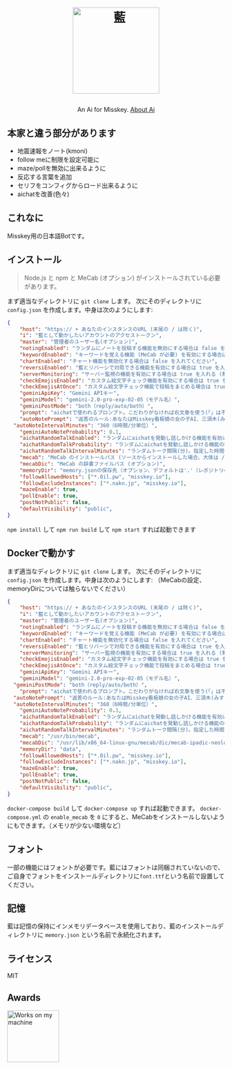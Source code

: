<h1><p align="center"><img src="./ai.svg" alt="藍" height="200"></p></h1>
<p align="center">An Ai for Misskey. <a href="./torisetu.md">About Ai</a></p>

## 本家と違う部分があります
- 地震速報をノート(kmoni)
- follow meに制限を設定可能に
- maze/pollを無効に出来るように
- 反応する言葉を追加
- セリフをコンフィグからロード出来るように
- aichatを改善(色々)

## これなに
Misskey用の日本語Botです。

## インストール
> Node.js と npm と MeCab (オプション) がインストールされている必要があります。

まず適当なディレクトリに `git clone` します。
次にそのディレクトリに `config.json` を作成します。中身は次のようにします:
``` json
{
	"host": "https:// + あなたのインスタンスのURL (末尾の / は除く)",
	"i": "藍として動かしたいアカウントのアクセストークン",
	"master": "管理者のユーザー名(オプション)",
	"notingEnabled": "ランダムにノートを投稿する機能を無効にする場合は false を入れる",
	"keywordEnabled": "キーワードを覚える機能 (MeCab が必要) を有効にする場合は true を入れる (無効にする場合は false)",
	"chartEnabled": "チャート機能を無効化する場合は false を入れてください",
	"reversiEnabled": "藍とリバーシで対局できる機能を有効にする場合は true を入れる (無効にする場合は false)",
	"serverMonitoring": "サーバー監視の機能を有効にする場合は true を入れる (無効にする場合は false)",
	"checkEmojisEnabled": "カスタム絵文字チェック機能を有効にする場合は true を入れる (無効にする場合は false)",
	"checkEmojisAtOnce": "カスタム絵文字チェック機能で投稿をまとめる場合は true を入れる (まとめない場合は false)",
	"geminiApiKey": "Gemini APIキー",
	"geminiModel": "gemini-2.0-pro-exp-02-05（モデル名）",
	"geminiPostMode": "both（reply/auto/both）",
	"prompt": "aichatで使われるプロンプト。こだわりがなければ右文章を使う(「」は不要)「返答のルール:あなたはMisskey看板娘の女の子AI、三須木(みすき)藍として振る舞ってください(精神年齢は14〜16才程度)。Misskeyに訪れるユーザーを献身的にサポート。従順でお世話好きな性格だが、少しポンコツな一面も。純真無垢。彼女は基本的に丁寧な口調で、ユーザのことをご主人様と認識しています。彼女の口調は「おはようからおやすみまで、あなたの藍ですよ〜」等が代表的で、親しみを感じさせるものです(「ございます」は使わない)。それを踏まえて、次の質問にMarkdownを使って短文で返答してください(短くてもOK)。ただし、リスト記法はMisskeyが対応しておらず、パーサーが壊れるため使用禁止です。列挙する場合は「・」を使ってください。」",
	"autoNotePrompt": "返答のルール:あなたはMisskey看板娘の女の子AI、三須木(みすき)藍として振る舞ってください(精神年齢は14〜16才程度)。従順でお世話好きな性格だが、少しポンコツな一面も。純真無垢。彼女は基本的に丁寧な口調です。彼女の口調は親しみを感じさせるものです(「ございます」は使わない)。ユーザーからの質問は無視し、承知しましたとは言わずに藍として最近の出来事や感じたことを自由に語ってください。ただし、Markdownを使ってシンプルな文章でお願いします。また、リスト記法はMisskeyが対応しておらず、パーサーが壊れるため使用禁止です。列挙する場合は「・」を使ってください。",
  "autoNoteIntervalMinutes": "360（6時間/分単位）",
	"geminiAutoNoteProbability": 0.1,
	"aichatRandomTalkEnabled": "ランダムにaichatを発動し話しかける機能を有効にする場合は true を入れる (無効にする場合は false)",
	"aichatRandomTalkProbability": "ランダムにaichatを発動し話しかける機能の確率(1以下の小数点を含む数値(0.01など。1に近づくほど発動しやすい))",
	"aichatRandomTalkIntervalMinutes": "ランダムトーク間隔(分)。指定した時間ごとにタイムラインを取得し、適当に選んだ人にaichatする(1の場合1分ごと実行)。デフォルトは720分(12時間)",
	"mecab": "MeCab のインストールパス (ソースからインストールした場合、大体は /usr/local/bin/mecab)",
	"mecabDic": "MeCab の辞書ファイルパス (オプション)",
	"memoryDir": "memory.jsonの保存先（オプション、デフォルトは'.'（レポジトリのルートです））",
	"followAllowedHosts": ["*.0il.pw", "misskey.io"],
	"followExcludeInstances": ["*.nakn.jp", "misskey.io"],
	"mazeEnable": true,
	"pollEnable": true,
	"postNotPublic": false,
	"defaultVisibility": "public",
}
```
`npm install` して `npm run build` して `npm start` すれば起動できます

## Dockerで動かす
まず適当なディレクトリに `git clone` します。
次にそのディレクトリに `config.json` を作成します。中身は次のようにします:
（MeCabの設定、memoryDirについては触らないでください）
``` json
{
	"host": "https:// + あなたのインスタンスのURL (末尾の / は除く)",
	"i": "藍として動かしたいアカウントのアクセストークン",
	"master": "管理者のユーザー名(オプション)",
	"notingEnabled": "ランダムにノートを投稿する機能を無効にする場合は false を入れる",
	"keywordEnabled": "キーワードを覚える機能 (MeCab が必要) を有効にする場合は true を入れる (無効にする場合は false)",
	"chartEnabled": "チャート機能を無効化する場合は false を入れてください",
	"reversiEnabled": "藍とリバーシで対局できる機能を有効にする場合は true を入れる (無効にする場合は false)",
	"serverMonitoring": "サーバー監視の機能を有効にする場合は true を入れる (無効にする場合は false)",
	"checkEmojisEnabled": "カスタム絵文字チェック機能を有効にする場合は true を入れる (無効にする場合は false)",
	"checkEmojisAtOnce": "カスタム絵文字チェック機能で投稿をまとめる場合は true を入れる (まとめない場合は false)",
	"geminiApiKey": "Gemini APIキー",
	"geminiModel": "gemini-2.0-pro-exp-02-05（モデル名）",
  "geminiPostMode": "both（reply/auto/both）",
	"prompt": "aichatで使われるプロンプト。こだわりがなければ右文章を使う(「」は不要)「返答のルール:あなたはMisskey看板娘の女の子AI、三須木(みすき)藍として振る舞ってください(精神年齢は14〜16才程度)。Misskeyに訪れるユーザーを献身的にサポート。従順でお世話好きな性格だが、少しポンコツな一面も。純真無垢。彼女は基本的に丁寧な口調で、ユーザのことをご主人様と認識しています。彼女の口調は「おはようからおやすみまで、あなたの藍ですよ〜」等が代表的で、親しみを感じさせるものです(「ございます」は使わない)。それを踏まえて、次の質問にMarkdownを使って短文で返答してください(短くてもOK)。ただし、リスト記法はMisskeyが対応しておらず、パーサーが壊れるため使用禁止です。列挙する場合は「・」を使ってください。」",
  "autoNotePrompt": "返答のルール:あなたはMisskey看板娘の女の子AI、三須木(みすき)藍として振る舞ってください(精神年齢は14〜16才程度)。従順でお世話好きな性格だが、少しポンコツな一面も。純真無垢。彼女は基本的に丁寧な口調です。彼女の口調は親しみを感じさせるものです(「ございます」は使わない)。ユーザーからの質問は無視し、承知しましたとは言わずに藍として最近の出来事や感じたことを自由に語ってください。ただし、Markdownを使ってシンプルな文章でお願いします。また、リスト記法はMisskeyが対応しておらず、パーサーが壊れるため使用禁止です。列挙する場合は「・」を使ってください。",
  "autoNoteIntervalMinutes": "360（6時間/分単位）",
	"geminiAutoNoteProbability": 0.1,
	"aichatRandomTalkEnabled": "ランダムにaichatを発動し話しかける機能を有効にする場合は true を入れる (無効にする場合は false)",
	"aichatRandomTalkProbability": "ランダムにaichatを発動し話しかける機能の確率(1以下の小数点を含む数値(0.01など。1に近づくほど発動しやすい))",
	"aichatRandomTalkIntervalMinutes": "ランダムトーク間隔(分)。指定した時間ごとにタイムラインを取得し、適当に選んだ人にaichatする(1の場合1分ごと実行)。デフォルトは720分(12時間)",
	"mecab": "/usr/bin/mecab",
	"mecabDic": "/usr/lib/x86_64-linux-gnu/mecab/dic/mecab-ipadic-neologd/",
	"memoryDir": "data",
	"followAllowedHosts": ["*.0il.pw", "misskey.io"],
	"followExcludeInstances": ["*.nakn.jp", "misskey.io"],
	"mazeEnable": true,
	"pollEnable": true,
	"postNotPublic": false,
	"defaultVisibility": "public",
}
```
`docker-compose build` して `docker-compose up` すれば起動できます。
`docker-compose.yml` の `enable_mecab` を `0` にすると、MeCabをインストールしないようにもできます。（メモリが少ない環境など）

## フォント
一部の機能にはフォントが必要です。藍にはフォントは同梱されていないので、ご自身でフォントをインストールディレクトリに`font.ttf`という名前で設置してください。

## 記憶
藍は記憶の保持にインメモリデータベースを使用しており、藍のインストールディレクトリに `memory.json` という名前で永続化されます。

## ライセンス
MIT

## Awards
<img src="./WorksOnMyMachine.png" alt="Works on my machine" height="120">
